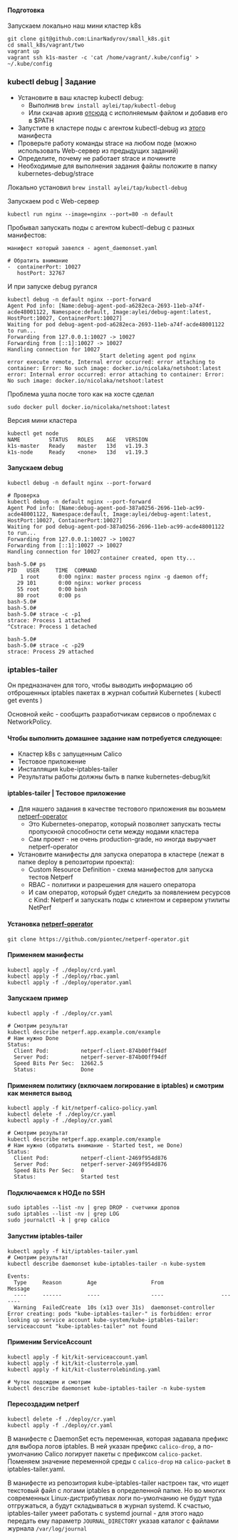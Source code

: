 #### Подготовка 
Запускаем локально наш мини кластер k8s 
```
git clone git@github.com:LinarNadyrov/small_k8s.git 
cd small_k8s/vagrant/two
vagrant up
vagrant ssh k1s-master -c 'cat /home/vagrant/.kube/config' > ~/.kube/config
```

### kubectl debug | Задание
- Установите в ваш кластер kubectl debug:
    + Выполнив ```brew install aylei/tap/kubectl-debug```
    + Или скачав архив [отсюда](https://github.com/aylei/kubectl-debug/releases) с исполняемым файлом и добавив его в $PATH
- Запустите в кластере поды с агентом kubectl-debug из [этого](https://raw.githubusercontent.com/aylei/kubectl-debug/dd7e4965e4ae5c4f53e6cf9fd17acc964274ca5c/scripts/agent_daemonset.yml) манифеста
- Проверьте работу команды strace на любом поде (можно использовать Web-сервер из предыдущих заданий)
- Определите, почему не работает strace и почините
- Необходимые для выполнения задания файлы положите в папку kubernetes-debug/strace

Локально установил ```brew install aylei/tap/kubectl-debug```

Запускаем pod c Web-сервер
```
kubectl run nginx --image=nginx --port=80 -n default
```

Пробывал запускать поды с агентом kubectl-debug с разных манифестов: 
```
манифест который завелся - agent_daemonset.yaml 

# Обратить внимание 
-  containerPort: 10027
   hostPort: 32767
```
И при запуске debug ругался 
```
kubectl debug -n default nginx --port-forward
Agent Pod info: [Name:debug-agent-pod-a6282eca-2693-11eb-a74f-acde48001122, Namespace:default, Image:aylei/debug-agent:latest, HostPort:10027, ContainerPort:10027]
Waiting for pod debug-agent-pod-a6282eca-2693-11eb-a74f-acde48001122 to run...
Forwarding from 127.0.0.1:10027 -> 10027
Forwarding from [::1]:10027 -> 10027
Handling connection for 10027
                             Start deleting agent pod nginx
error execute remote, Internal error occurred: error attaching to container: Error: No such image: docker.io/nicolaka/netshoot:latest
error: Internal error occurred: error attaching to container: Error: No such image: docker.io/nicolaka/netshoot:latest
```
Проблема ушла после того как на хосте сделал
```
sudo docker pull docker.io/nicolaka/netshoot:latest 
```
Версия мини кластера 
```
kubectl get node
NAME         STATUS   ROLES    AGE   VERSION
k1s-master   Ready    master   13d   v1.19.3
k1s-node     Ready    <none>   13d   v1.19.3
```

#### Запускаем debug
```
kubectl debug -n default nginx --port-forward

# Проверка
kubectl debug -n default nginx --port-forward
Agent Pod info: [Name:debug-agent-pod-387a0256-2696-11eb-ac99-acde48001122, Namespace:default, Image:aylei/debug-agent:latest, HostPort:10027, ContainerPort:10027]
Waiting for pod debug-agent-pod-387a0256-2696-11eb-ac99-acde48001122 to run...
Forwarding from 127.0.0.1:10027 -> 10027
Forwarding from [::1]:10027 -> 10027
Handling connection for 10027
                             container created, open tty...
bash-5.0# ps
PID   USER     TIME  COMMAND
    1 root      0:00 nginx: master process nginx -g daemon off;
   29 101       0:00 nginx: worker process
   55 root      0:00 bash
   80 root      0:00 ps
bash-5.0#
bash-5.0#
bash-5.0# strace -c -p1
strace: Process 1 attached
^Cstrace: Process 1 detached

bash-5.0#
bash-5.0# strace -c -p29
strace: Process 29 attached
```

### iptables-tailer 
Он предназначен для того, чтобы выводить информацию об отброшенных iptables пакетах в журнал событий Kubernetes ( kubectl get events )

Основной кейс - сообщить разработчикам сервисов о проблемах с NetworkPolicy.

#### Чтобы выполнить домашнее задание нам потребуется следующее:
- Кластер k8s c запущенным Calico
- Тестовое приложение
- Инсталляция kube-iptables-tailer
- Результаты работы должны быть в папке kubernetes-debug/kit

#### iptables-tailer | Тестовое приложение
- Для нашего задания в качестве тестового приложения вы возьмем [netperf-operator](https://github.com/piontec/netperf-operator)
    + Это Kubernetes-оператор, который позволяет запускать тесты пропускной способности сети между нодами кластера
    + Сам проект - не очень production-grade, но иногда выручает netperf-operator
- Установите манифесты для запуска оператора в кластере (лежат в папке deploy в репозитории проекта):
    + Custom Resource Definition - схема манифестов для запуска тестов Netperf
    + RBAC - политики и разрешения для нашего оператора
    + И сам оператор, который будет следить за появлением ресурсов с Kind: Netperf и запускать поды с клиентом и сервером утилиты NetPerf

#### Установка [netperf-operator](https://github.com/piontec/netperf-operator)
```
git clone https://github.com/piontec/netperf-operator.git 
```
#### Применяем манифесты
```
kubectl apply -f ./deploy/crd.yaml
kubectl apply -f ./deploy/rbac.yaml
kubectl apply -f ./deploy/operator.yaml
```
#### Запускаем пример
```
kubectl apply -f ./deploy/cr.yaml

# Смотрим результат 
kubectl describe netperf.app.example.com/example
# Нам нужно Done
Status:
  Client Pod:          netperf-client-874b00ff94df
  Server Pod:          netperf-server-874b00ff94df
  Speed Bits Per Sec:  12662.5
  Status:              Done
```
#### Применяем политику (включаем логирование в iptables) и смотрим как меняется вывод
```
kubectl apply -f kit/netperf-calico-policy.yaml
kubectl delete -f ./deploy/cr.yaml
kubectl apply -f ./deploy/cr.yaml

# Смотрим результат 
kubectl describe netperf.app.example.com/example
# Нам нужно (обратить внимание - Started test, не Done)
Status:
  Client Pod:          netperf-client-2469f954d876
  Server Pod:          netperf-server-2469f954d876
  Speed Bits Per Sec:  0
  Status:              Started test
```
#### Подключаемся к НОДе по SSH
```
sudo iptables --list -nv | grep DROP - счетчики дропов 
sudo iptables --list -nv | grep LOG
sudo journalctl -k | grep calico
```
#### Запустим iptables-tailer
```
kubectl apply -f kit/iptables-tailer.yaml 
# Смотрим результат
kubectl describe daemonset kube-iptables-tailer -n kube-system

Events:
  Type     Reason        Age                 From                  Message
  ----     ------        ----                ----                  -------
  Warning  FailedCreate  10s (x13 over 31s)  daemonset-controller  Error creating: pods "kube-iptables-tailer-" is forbidden: error looking up service account kube-system/kube-iptables-tailer: serviceaccount "kube-iptables-tailer" not found
```
#### Применим ServiceAccount
```
kubectl apply -f kit/kit-serviceaccount.yaml
kubectl apply -f kit/kit-clusterrole.yaml
kubectl apply -f kit/kit-clusterrolebinding.yaml

# Чуток подождем и смотрим
kubectl describe daemonset kube-iptables-tailer -n kube-system
```
#### Пересоздадим netperf
```
kubectl delete -f ./deploy/cr.yaml
kubectl apply -f ./deploy/cr.yaml
```

В манифесте с DaemonSet есть переменная, которая задавала префикс для выбора логов iptables. В ней указан префикс `calico-drop`, а по-умолчанию Calico логирует пакеты с префиксом `calico-packet`. Поменяем значение переменной среды с `calico-drop` на `calico-packet` в iptables-tailer.yaml.

В манифесте из репозитория kube-iptables-tailer настроен так, что ищет текстовый файл с логами iptables в определенной папке. Но во многих современных Linux-дистрибутивах логи по-умолчанию не будут туда отгружаться, а будут складываться в журнал systemd. К счастью, iptables-tailer умеет работать с systemd journal - для этого надо передать ему параметр `JOURNAL_DIRECTORY` указав каталог с файлами журнала `/var/log/journal`